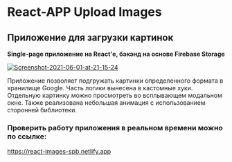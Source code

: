 # React-APP Upload Images

## Приложение для загрузки картинок

**Single-page приложение на React'е, бэкэнд на основе Firebase Storage**

<a href="https://ibb.co/6NyTDwf"><img src="https://i.ibb.co/jH8Q3f1/Screenshot-2021-06-01-at-21-15-24.png" alt="Screenshot-2021-06-01-at-21-15-24" border="0"></a>

Приложение позволяет подгружать картинки определенного формата в хранилище Google. Часть логики вынесена в кастомные хуки. Отдельную картинку можно просмотреть во всплывающем модальном окне. Также реализована небольшая анимация с использованием сторонней библиотеки. 

### Проверить работу приложения в реальном времени можно по ссылке:
https://react-images-spb.netlify.app
